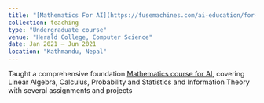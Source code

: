 ```yaml
---
title: "[Mathematics For AI](https://fusemachines.com/ai-education/for-engineers/)"
collection: teaching
type: "Undergraduate course"
venue: "Herald College, Computer Science"
date: Jan 2021 — Jun 2021
location: "Kathmandu, Nepal"
---
```


Taught a comprehensive foundation [Mathematics course for AI](https://fusemachines.com/ai-education/for-engineers/), covering Linear Algebra, Calculus, Probability and Statistics and Information Theory with several assignments and projects